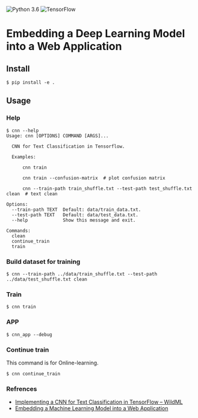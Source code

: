 ![Python 3.6](https://img.shields.io/badge/Python-3.6-blue.svg)
![TensorFlow](https://img.shields.io/badge/TensorFlow-1.1.0-blue.svg)

# Embedding a Deep Learning Model into a Web Application


## Install

```
$ pip install -e .
```

## Usage


### Help

```
$ cnn --help
Usage: cnn [OPTIONS] COMMAND [ARGS]...

  CNN for Text Classification in Tensorflow.

  Examples:

      cnn train

      cnn train --confusion-matrix  # plot confusion matrix

      cnn --train-path train_shuffle.txt --test-path test_shuffle.txt clean  # text clean

Options:
  --train-path TEXT  Default: data/train_data.txt.
  --test-path TEXT   Default: data/test_data.txt.
  --help             Show this message and exit.

Commands:
  clean
  continue_train
  train
```

### Build dataset for training

```
$ cnn --train-path ../data/train_shuffle.txt --test-path ../data/test_shuffle.txt clean
```

### Train

```
$ cnn train
```

### APP

```
$ cnn_app --debug
```

### Continue train

This command is for Online-learning.

```
$ cnn continue_train
```

### Refrences

* [Implementing a CNN for Text Classification in TensorFlow – WildML](http://www.wildml.com/2015/12/implementing-a-cnn-for-text-classification-in-tensorflow/) 
* [Embedding a Machine Learning Model into a Web Application](http://nbviewer.jupyter.org/github/rasbt/python-machine-learning-book/blob/master/code/ch09/ch09.ipynb)








